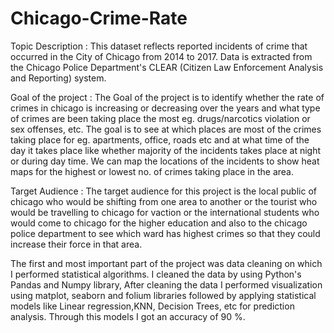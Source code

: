# Chicago-Crime-Rate

Topic Description :
This dataset reflects reported incidents of crime that occurred in the City of Chicago from 2014 to 2017. Data is extracted from the Chicago Police Department's CLEAR (Citizen Law Enforcement Analysis and Reporting) system.

Goal of the project :
The Goal of the project is to identify whether the rate of crimes in chicago is increasing or decreasing over the years and what type of crimes are been taking place the most eg. drugs/narcotics violation or sex offenses, etc. The goal is to see at which places are most of the crimes taking place for eg. apartments, office, roads etc and at what time of the day it takes place like whether majority of the incidents takes place at night or during day time. We can map the locations of the incidents to show heat maps for the highest or lowest no. of crimes taking place in the area.

Target Audience :
The target audience for this project is the local public of chicago who would be shifting from one area to another or the tourist who would be travelling to chicago for vaction or the international students who would come to chicago for the higher education and also to the chicago police department to see which ward has highest crimes so that they could increase their force in that area.

The first and most important part of the project was data cleaning on which I performed statistical algorithms. I cleaned the data by using Python's Pandas and Numpy library, After cleaning the data I performed visualization using matplot, seaborn and folium libraries followed by applying statistical models like Linear regression,KNN, Decision Trees, etc for prediction analysis. Through this models I got an accuracy of 90 %.
